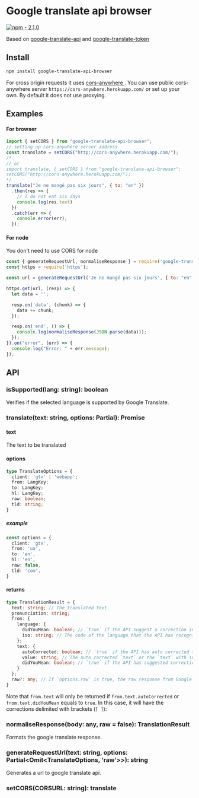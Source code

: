 # Google translate api browser

[![npm - 2.1.0](https://img.shields.io/badge/npm-2.1.0-2ea44f?logo=npm&logoColor=%23CB3837)](https://www.npmjs.com/package/google-translate-api-browser)

Based on [google-translate-api](https://github.com/matheuss/google-translate-api) and [google-translate-token](https://github.com/matheuss/google-translate-token)

## Install

```bash
npm install google-translate-api-browser
```

For cross origin requests it uses [cors-anywhere
](https://github.com/Rob--W/cors-anywhere). You can use public cors-anywhere server `https://cors-anywhere.herokuapp.com/` or set up your own. By default it does not use proxying.

## Examples

#### For browser

```javascript
import { setCORS } from "google-translate-api-browser";
// setting up cors-anywhere server address
const translate = setCORS("http://cors-anywhere.herokuapp.com/");
/*
// or
import translate, { setCORS } from "google-translate-api-browser";
setCORS("http://cors-anywhere.herokuapp.com/");
*/
translate("Je ne mangé pas six jours", { to: "en" })
  .then(res => {
    // I do not eat six days
    console.log(res.text)
  })
  .catch(err => {
    console.error(err);
  });
```

#### For node

You don't need to use CORS for node

```javascript
const { generateRequestUrl, normaliseResponse } = require('google-translate-api-browser');
const https = require('https');

const url = generateRequestUrl('Je ne mangé pas six jours', { to: "en" });

https.get(url, (resp) => {
  let data = '';

  resp.on('data', (chunk) => {
    data += chunk;
  });

  resp.on('end', () => {
    console.log(normaliseResponse(JSON.parse(data)));
  });
}).on("error", (err) => {
  console.log("Error: " + err.message);
});
```

## API

### isSupported(lang: string): boolean
Verifies if the selected language is supported by Google Translate.

### translate(text: string, options: Partial<TranslateOptions>): Promise<TranslationResult>

#### text
The text to be translated

#### options
```typescript
type TranslateOptions = {
  client: 'gtx' | 'webapp';
  from: LangKey;
  to: LangKey;
  hl: LangKey;
  raw: boolean;
  tld: string;
}
```
##### example
```typescript
const options = {
  client: 'gtx',
  from: 'ua',
  to: 'en',
  hl: 'en',
  raw: false,
  tld: 'com',
}
```
#### returns
```typescript
type TranslationResult = {
  text: string; // The translated text.
  pronunciation: string;
  from: {
    language: {
      didYouMean: boolean; // `true` if the API suggest a correction in the source language
      iso: string; // The code of the language that the API has recognized in the `text`
    };
    text: {
      autoCorrected: boolean; // `true` if the API has auto corrected the `text`
      value: string; // The auto corrected `text` or the `text` with suggested corrections
      didYouMean: boolean; // `true` if the API has suggested corrections to the `text`
    }
  };
  raw?: any; // If `options.raw` is true, the raw response from Google Translate servers
}
```

Note that `from.text` will only be returned if `from.text.autoCorrected` or `from.text.didYouMean` equals to `true`. In this case, it will have the corrections delimited with brackets (`[ ]`):


### normaliseResponse(body: any, raw = false): TranslationResult
Formats the google translate response.

### generateRequestUrl(text: string, options: Partial<Omit<TranslateOptions, 'raw'>>): string
Generates a url to google translate api.

### setCORS(CORSURL: string): translate
